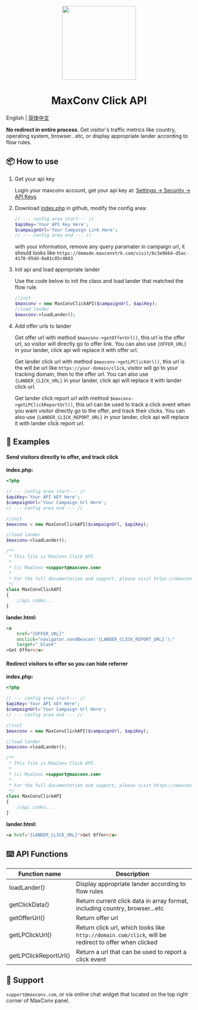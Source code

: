 <p align="center">
  <a href="https://maxconv.com">
    <img width="200" src="https://cdn.maxconv.com/logo-color.svg" />
  </a>
</p>

<h1 align="center">MaxConv Click API</h1>

English | [简体中文](./README-zh_CN.md)

**No redirect in entire process**. Get visitor's traffic metrics like country, operating system, browser...etc, or display appropriate lander according to flow rules. 

## 📦 How to use

1. Get your api key

    Login your maxconv account, get your api key at: [Settings -> Security -> API Keys](https://app.maxconv.com/app/settings/security)

2. Download [index.php](./index.php) in github, modify the config area:

    ```php
    // --- config area start--- //
    $apiKey='Your API Key Here';
    $campaignUrl='Your Campaign Link Here';
    // --- config area end --- //
    ```

    with your information, remove any query paramater in campaign url, it should looks like `https://demode.maxconvtrk.com/visit/6c3e9664-d5ac-4170-95dd-8a81c85c4603`

3. Init api and load appropriate lander

    Use the code below to init the class and load lander that matched the flow rule.

    ```php
    //init
    $maxconv = new MaxConvClickAPI($campaignUrl, $apiKey);
    //load lander
    $maxconv->loadLander();
    ```

4. Add offer urls to lander

    Get offer url with method `$maxconv->getOfferUrl()`, this url is the offer url, so visitor will directly go to offer link. You can also use `{OFFER_URL}` in your lander, click api will replace it with offer url.

    Get lander click url with method `$maxconv->getLPClickUrl()`, this url is the will be url like `https://your-domain/click`, visitor will go to your tracking domain, then to the offer url. You can also use `{LANDER_CLICK_URL}` in your lander, click api will replace it with lander click url.

    Get lander click report url with method `$maxconv->getLPClickReportUrl()`, this url can be used to track a click event when you want visitor directly go to the offer, and track their clicks. You can also use `{LANDER_CLICK_REPORT_URL}` in your lander, click api will replace it with lander click report url.

## 🔨 Examples

#### Send visitors directly to offer, and track click

**index.php:**
```php
<?php

// --- config area start--- //
$apiKey='Your API kEY Here';
$campaignUrl='Your Campaign Url Here';
// --- config area end --- //

//init
$maxconv = new MaxConvClickAPI($campaignUrl, $apiKey);

//load lander
$maxconv->loadLander();

/**
 * This file is MaxConv Click API.
 *
 * (c) MaxConv <support@maxconv.com>
 *
 * For the full documentation and support, please visit https://maxconv.com
 */
class MaxConvClickAPI
{
    //api codes...
}
```

**lander.html:**
```html
<a 
    href="{OFFER_URL}"
    onclick="navigator.sendBeacon('{LANDER_CLICK_REPORT_URL}');"
    target="_blank"
>Get Offer</a>
```

#### Redirect visitors to offer so you can hide referrer

**index.php:**
```php
<?php

// --- config area start--- //
$apiKey='Your API kEY Here';
$campaignUrl='Your Campaign Url Here';
// --- config area end --- //

//init
$maxconv = new MaxConvClickAPI($campaignUrl, $apiKey);

//load lander
$maxconv->loadLander();

/**
 * This file is MaxConv Click API.
 *
 * (c) MaxConv <support@maxconv.com>
 *
 * For the full documentation and support, please visit https://maxconv.com
 */
class MaxConvClickAPI
{
    //api codes...
}
```

**lander.html:**
```html
<a href="{LANDER_CLICK_URL}">Get Offer</a>
```

## ⌨️ API Functions

| Function name | Description |
| --- | --- |
| loadLander() | Display appropriate lander according to flow rules |
| getClickData() | Return current click data in array format, including country, browser...etc |
| getOfferUrl() | Return offer url |
| getLPClickUrl() | Return click url, which looks like `http://domain.com/click`, will be redirect to offer when clicked |
| getLPClickReportUrl() | Return a url that can be used to report a click event |

## 🤝 Support
`support@maxconv.com`, or via online chat widget that located on the top right corner of MaxConv panel.
